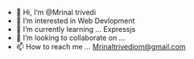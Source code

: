 - 👋 Hi, I’m @Mrinal trivedi
- 👀 I’m interested in Web Devlopment
- 🌱 I’m currently learning ... Expressjs
- 💞️ I’m looking to collaborate on ...
- 📫 How to reach me ... Mrinaltrivediom@gmail.com

<!---
Graceful-Hammer/Graceful-Hammer is a ✨ special ✨ repository because its `README.md` (this file) appears on your GitHub profile.
You can click the Preview link to take a look at your changes.
--->
